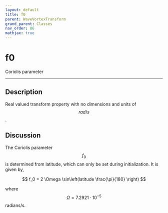 ```yaml
---
layout: default
title: f0
parent: WaveVortexTransform
grand_parent: Classes
nav_order: 86
mathjax: true
---
```


#  f0

Coriolis parameter


---

## Description
Real valued transform property with no dimensions and units of $$rad/s$$.

## Discussion

The Coriolis parameter $$f_0$$ is determined from latitude, which can only be set during initialization. It is given by,

$$
f_0 = 2 \Omega \sin\left(latitude \frac{\pi}{180} \right)
$$

where $$\Omega = 7.2921 \cdot 10^{-5}$$ radians/s.

